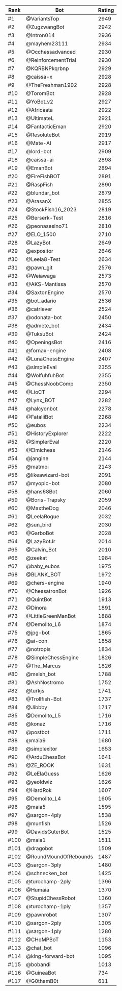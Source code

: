 Rank|Bot|Rating
---|---|---
#1|@VariantsTop|2949
#2|@ZugzwangBot|2942
#3|@Intron014|2936
#4|@mayhem23111|2934
#5|@Occhessadvanced|2930
#6|@ReinforcementTrial|2930
#7|@KQRBNPkqrbnp|2929
#8|@caissa-x|2928
#9|@TheFreshman1902|2928
#10|@ToromBot|2928
#11|@YoBot_v2|2927
#12|@Africaata|2922
#13|@UltimateL|2921
#14|@FantacticEman|2920
#15|@ResoluteBot|2919
#16|@Mate-AI|2917
#17|@lord-bot|2909
#18|@caissa-ai|2898
#19|@EmanBot|2894
#20|@FireFishBOT|2891
#21|@RaspFish|2890
#22|@blundar_bot|2879
#23|@ArasanX|2855
#24|@StockFish16_2023|2819
#25|@Berserk-Test|2816
#26|@peonasesino71|2810
#27|@ELO_1500|2710
#28|@LazyBot|2649
#29|@expositor|2646
#30|@Leela8-Test|2634
#31|@pawn_git|2576
#32|@Weiawaga|2573
#33|@AKS-Mantissa|2570
#34|@SaxtonEngine|2570
#35|@bot_adario|2536
#36|@catriever|2524
#37|@odonata-bot|2450
#38|@admete_bot|2434
#39|@TuksuBot|2424
#40|@OpeningsBot|2416
#41|@fornax-engine|2408
#42|@LunaChessEngine|2407
#43|@simpleEval|2355
#44|@WolfuhfuhBot|2355
#45|@ChessNoobComp|2350
#46|@LioCT|2294
#47|@Lynx_BOT|2282
#48|@halcyonbot|2278
#49|@FataliiBot|2268
#50|@eubos|2234
#51|@HistoryExplorer|2222
#52|@SimplerEval|2220
#53|@Elmichess|2146
#54|@jangine|2144
#55|@matmoi|2143
#56|@likeawizard-bot|2091
#57|@myopic-bot|2080
#58|@hans68Bot|2060
#59|@Boris-Trapsky|2059
#60|@MaxtheDog|2046
#61|@LeelaRogue|2032
#62|@sun_bird|2030
#63|@GarboBot|2028
#64|@LazyBotJr|2014
#65|@Calvin_Bot|2010
#66|@zeekat|1984
#67|@baby_eubos|1975
#68|@BLANK_BOT|1972
#69|@chers-engine|1940
#70|@ChessatronBot|1926
#71|@QuintBot|1913
#72|@Dinora|1891
#73|@LittleGreenManBot|1888
#74|@Demolito_L6|1874
#75|@jpg-bot|1865
#76|@ai-con|1858
#77|@notropis|1834
#78|@SimpleChessEngine|1826
#79|@The_Marcus|1826
#80|@melsh_bot|1788
#81|@AshNostromo|1752
#82|@turkjs|1741
#83|@Trollfish-Bot|1737
#84|@Jibbby|1717
#85|@Demolito_L5|1716
#86|@konaz|1716
#87|@postbot|1711
#88|@maia9|1680
#89|@simplexitor|1653
#90|@ArduChessBot|1641
#91|@ZE_ROOK|1631
#92|@LeElaGuess|1626
#93|@yeoldwiz|1626
#94|@HardRok|1607
#95|@Demolito_L4|1605
#96|@maia5|1595
#97|@sargon-4ply|1538
#98|@munfish|1526
#99|@DavidsGuterBot|1525
#100|@maia1|1511
#101|@dragobot|1509
#102|@RoundMoundOfRebounds|1487
#103|@sargon-3ply|1480
#104|@schnecken_bot|1425
#105|@turochamp-2ply|1396
#106|@Humaia|1370
#107|@StupidChessRobot|1360
#108|@turochamp-1ply|1357
#109|@pawnrobot|1307
#110|@sargon-2ply|1305
#111|@sargon-1ply|1280
#112|@CHoMPBoT|1153
#113|@chat_bot|1096
#114|@king-forward-bot|1095
#115|@bobandi|1013
#116|@GuineaBot|734
#117|@G0thamB0t|611
